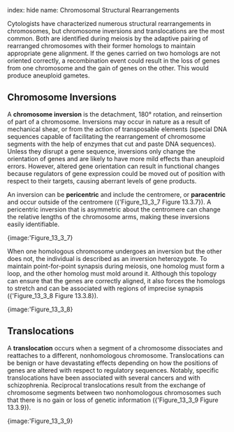 index: hide
name: Chromosomal Structural Rearrangements

Cytologists have characterized numerous structural rearrangements in chromosomes, but chromosome inversions and translocations are the most common. Both are identified during meiosis by the adaptive pairing of rearranged chromosomes with their former homologs to maintain appropriate gene alignment. If the genes carried on two homologs are not oriented correctly, a recombination event could result in the loss of genes from one chromosome and the gain of genes on the other. This would produce aneuploid gametes.

## Chromosome Inversions

A  **chromosome inversion** is the detachment, 180° rotation, and reinsertion of part of a chromosome. Inversions may occur in nature as a result of mechanical shear, or from the action of transposable elements (special DNA sequences capable of facilitating the rearrangement of chromosome segments with the help of enzymes that cut and paste DNA sequences). Unless they disrupt a gene sequence, inversions only change the orientation of genes and are likely to have more mild effects than aneuploid errors. However, altered gene orientation can result in functional changes because regulators of gene expression could be moved out of position with respect to their targets, causing aberrant levels of gene products.

An inversion can be  **pericentric** and include the centromere, or  **paracentric** and occur outside of the centromere ({'Figure_13_3_7 Figure 13.3.7}). A pericentric inversion that is asymmetric about the centromere can change the relative lengths of the chromosome arms, making these inversions easily identifiable.


{image:'Figure_13_3_7}
        

When one homologous chromosome undergoes an inversion but the other does not, the individual is described as an inversion heterozygote. To maintain point-for-point synapsis during meiosis, one homolog must form a loop, and the other homolog must mold around it. Although this topology can ensure that the genes are correctly aligned, it also forces the homologs to stretch and can be associated with regions of imprecise synapsis ({'Figure_13_3_8 Figure 13.3.8}).


{image:'Figure_13_3_8}
        

## Translocations

A  **translocation** occurs when a segment of a chromosome dissociates and reattaches to a different, nonhomologous chromosome. Translocations can be benign or have devastating effects depending on how the positions of genes are altered with respect to regulatory sequences. Notably, specific translocations have been associated with several cancers and with schizophrenia. Reciprocal translocations result from the exchange of chromosome segments between two nonhomologous chromosomes such that there is no gain or loss of genetic information ({'Figure_13_3_9 Figure 13.3.9}).


{image:'Figure_13_3_9}
        
